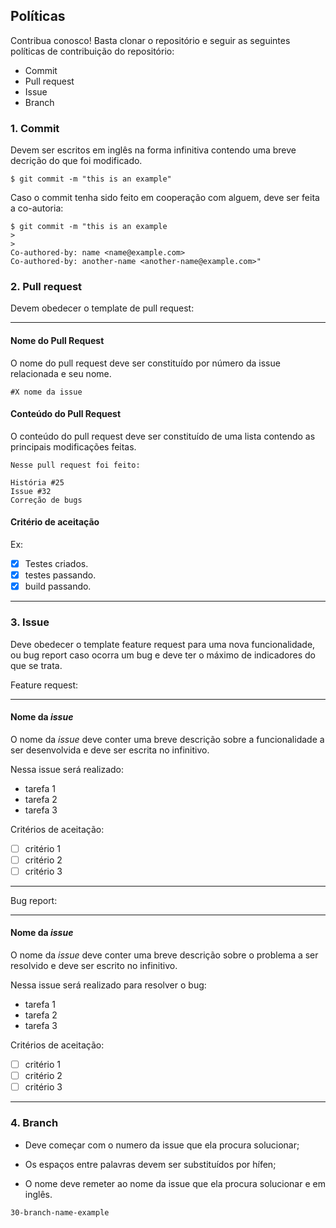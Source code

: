 ## Políticas

Contribua conosco! Basta clonar o repositório e seguir as seguintes políticas de contribuição do repositório:

- Commit
- Pull request
- Issue
- Branch

### 1. Commit

Devem ser escritos em inglês na forma infinitiva contendo uma breve decrição do que foi modificado.

```
$ git commit -m "this is an example"
```

Caso o commit tenha sido feito em cooperação com alguem, deve ser feita a co-autoria:

```
$ git commit -m "this is an example
>
>
Co-authored-by: name <name@example.com>
Co-authored-by: another-name <another-name@example.com>"
```

### 2. Pull request

Devem obedecer o template de pull request:

---

#### Nome do Pull Request

O nome do pull request deve ser constituído por número da issue relacionada e seu nome.

```
#X nome da issue
```

#### Conteúdo do Pull Request

O conteúdo do pull request deve ser constituído de uma lista contendo as principais modificações feitas.

```
Nesse pull request foi feito:

História #25
Issue #32
Correção de bugs
```

#### Critério de aceitação

Ex:
- [x] Testes criados.
- [x] testes passando.
- [x] build passando.

---

### 3. Issue

Deve obedecer o template feature request para uma nova funcionalidade, ou bug report caso ocorra um bug e deve ter o máximo de indicadores do que se trata.

Feature request:

---

#### Nome da *issue*

O nome da *issue* deve conter uma breve descrição sobre a funcionalidade a ser desenvolvida e deve ser escrita no infinitivo.

Nessa issue será realizado:
- tarefa 1
- tarefa 2
- tarefa 3

Critérios de aceitação:
- [ ] critério 1
- [ ] critério 2
- [ ] critério 3

---

Bug report:

---

#### Nome da *issue*

O nome da *issue* deve conter uma breve descrição sobre o problema a ser resolvido e deve ser escrito no infinitivo.

Nessa issue será realizado para resolver o bug:
- tarefa 1
- tarefa 2
- tarefa 3

Critérios de aceitação:
- [ ] critério 1
- [ ] critério 2
- [ ] critério 3

---

### 4. Branch

- Deve começar com o numero da issue que ela procura solucionar;

- Os espaços entre palavras devem ser substituídos por hífen;

- O nome deve remeter ao nome da issue que ela procura solucionar e em inglês.

```
30-branch-name-example
```






